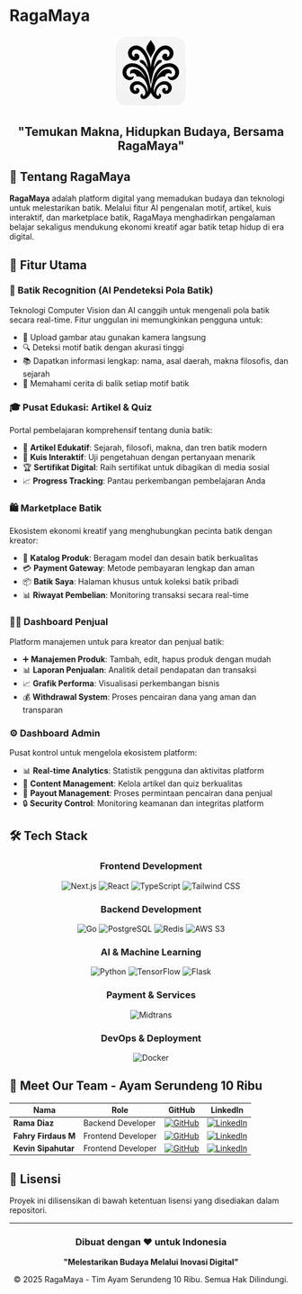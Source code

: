 #  RagaMaya

<div align="center">
  <img src="https://raw.githubusercontent.com/ragamaya/.github/main/profile/ragamaya.png" width="25%" />
  <h2>"Temukan Makna, Hidupkan Budaya, Bersama RagaMaya"</h2>
</div>

## 🌟 Tentang RagaMaya

**RagaMaya** adalah platform digital yang memadukan budaya dan teknologi untuk melestarikan batik. Melalui fitur AI pengenalan motif, artikel, kuis interaktif, dan marketplace batik, RagaMaya menghadirkan pengalaman belajar sekaligus mendukung ekonomi kreatif agar batik tetap hidup di era digital.

## 🚀 Fitur Utama

### 🤖 Batik Recognition (AI Pendeteksi Pola Batik)
Teknologi Computer Vision dan AI canggih untuk mengenali pola batik secara real-time. Fitur unggulan ini memungkinkan pengguna untuk:
- 📸 Upload gambar atau gunakan kamera langsung
- 🔍 Deteksi motif batik dengan akurasi tinggi  
- 📚 Dapatkan informasi lengkap: nama, asal daerah, makna filosofis, dan sejarah
- 🎨 Memahami cerita di balik setiap motif batik

### 🎓 Pusat Edukasi: Artikel & Quiz
Portal pembelajaran komprehensif tentang dunia batik:
- 📖 **Artikel Edukatif**: Sejarah, filosofi, makna, dan tren batik modern
- 🧩 **Kuis Interaktif**: Uji pengetahuan dengan pertanyaan menarik
- 🏆 **Sertifikat Digital**: Raih sertifikat untuk dibagikan di media sosial
- 📈 **Progress Tracking**: Pantau perkembangan pembelajaran Anda

### 🛍️ Marketplace Batik
Ekosistem ekonomi kreatif yang menghubungkan pecinta batik dengan kreator:
- 🎨 **Katalog Produk**: Beragam model dan desain batik berkualitas
- 💳 **Payment Gateway**: Metode pembayaran lengkap dan aman
- 📦 **Batik Saya**: Halaman khusus untuk koleksi batik pribadi
- 📊 **Riwayat Pembelian**: Monitoring transaksi secara real-time

### 👨‍💼 Dashboard Penjual
Platform manajemen untuk para kreator dan penjual batik:
- ➕ **Manajemen Produk**: Tambah, edit, hapus produk dengan mudah
- 📊 **Laporan Penjualan**: Analitik detail pendapatan dan transaksi
- 📈 **Grafik Performa**: Visualisasi perkembangan bisnis
- 💰 **Withdrawal System**: Proses pencairan dana yang aman dan transparan

### ⚙️ Dashboard Admin
Pusat kontrol untuk mengelola ekosistem platform:
- 📊 **Real-time Analytics**: Statistik pengguna dan aktivitas platform
- 📝 **Content Management**: Kelola artikel dan quiz berkualitas
- 💼 **Payout Management**: Proses permintaan pencairan dana penjual
- 🔒 **Security Control**: Monitoring keamanan dan integritas platform

## 🛠️ Tech Stack

<div align="center">

### Frontend Development
![Next.js](https://img.shields.io/badge/Next.js-15+-000000?style=for-the-badge&logo=next.js&logoColor=white)
![React](https://img.shields.io/badge/React-19+-20232A?style=for-the-badge&logo=react&logoColor=61DAFB)
![TypeScript](https://img.shields.io/badge/TypeScript-5+-007ACC?style=for-the-badge&logo=typescript&logoColor=white)
![Tailwind CSS](https://img.shields.io/badge/Tailwind_CSS-4.1+-38B2AC?style=for-the-badge&logo=tailwind-css&logoColor=white)

### Backend Development
![Go](https://img.shields.io/badge/Go-1.20+-00ADD8?style=for-the-badge&logo=go&logoColor=white)
![PostgreSQL](https://img.shields.io/badge/PostgreSQL-14+-336791?style=for-the-badge&logo=postgresql&logoColor=white)
![Redis](https://img.shields.io/badge/Redis-latest-DC382D?style=for-the-badge&logo=redis&logoColor=white)
![AWS S3](https://img.shields.io/badge/AWS_S3-232F3E?style=for-the-badge&logo=amazon-aws&logoColor=white)

### AI & Machine Learning
![Python](https://img.shields.io/badge/Python-3.8+-3776AB?style=for-the-badge&logo=python&logoColor=white)
![TensorFlow](https://img.shields.io/badge/TensorFlow-2.0+-FF6F00?style=for-the-badge&logo=tensorflow&logoColor=white)
![Flask](https://img.shields.io/badge/Flask-latest-000000?style=for-the-badge&logo=flask&logoColor=white)

### Payment & Services
![Midtrans](https://img.shields.io/badge/Midtrans-Payment-blue?style=for-the-badge)

### DevOps & Deployment
![Docker](https://img.shields.io/badge/Docker-latest-2496ED?style=for-the-badge&logo=docker&logoColor=white)

</div>

## 👥 Meet Our Team - Ayam Serundeng 10 Ribu

<div align="center">
  

| **Nama** | **Role** | **GitHub** | **LinkedIn** |
|----------|----------|------------|--------------|
| **Rama Diaz** | Backend Developer | [![GitHub](https://img.shields.io/badge/GitHub-100000?style=for-the-badge&logo=github&logoColor=white)](https://github.com/ramadiaz) | [![LinkedIn](https://img.shields.io/badge/LinkedIn-0077B5?style=for-the-badge&logo=linkedin&logoColor=white)](https://www.linkedin.com/in/ramadiaz/) |
| **Fahry Firdaus M** | Frontend Developer | [![GitHub](https://img.shields.io/badge/GitHub-100000?style=for-the-badge&logo=github&logoColor=white)](https://github.com/fahry169) | [![LinkedIn](https://img.shields.io/badge/LinkedIn-0077B5?style=for-the-badge&logo=linkedin&logoColor=white)](https://www.linkedin.com/in/fahryfirdaus/) |
| **Kevin Sipahutar** | Frontend Developer  | [![GitHub](https://img.shields.io/badge/GitHub-100000?style=for-the-badge&logo=github&logoColor=white)](https://github.com/vinss-droid) | [![LinkedIn](https://img.shields.io/badge/LinkedIn-0077B5?style=for-the-badge&logo=linkedin&logoColor=white)](https://www.linkedin.com/in/kevinsipahutar/) |

</div>

## 📄 Lisensi

Proyek ini dilisensikan di bawah ketentuan lisensi yang disediakan dalam repositori.

---

<div align="center">
  <h3>Dibuat dengan ❤️ untuk Indonesia</h3>
  <p><strong>"Melestarikan Budaya Melalui Inovasi Digital"</strong></p>
  <p>© 2025 RagaMaya - Tim Ayam Serundeng 10 Ribu. Semua Hak Dilindungi.</p>
</div>